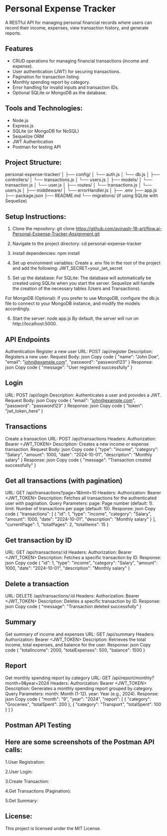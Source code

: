 # Personal Expense Tracker

A RESTful API for managing personal financial records where users can record their income, expenses, view transaction history, and generate reports.

## Features

- CRUD operations for managing financial transactions (income and expense).
- User authentication (JWT) for securing transactions.
- Pagination for transaction listing.
- Monthly spending report by category.
- Error handling for invalid inputs and transaction IDs.
- Optional SQLite or MongoDB as the database.

## Tools and Technologies:

- Node.js
- Express.js
- SQLite (or MongoDB for NoSQL)
- Sequelize ORM
- JWT Authentication
- Postman for testing API

## Project Structure:

personal-expense-tracker/ │ ├── config/ │ └── auth.js │ └── db.js │ ├── controllers/ │ └── transactions.js │ └── users.js │ ├── models/ │ └── transaction.js │ └── user.js │ ├── routes/ │ └── transactions.js │ └── users.js │ ├── middleware/ │ └── errorHandler.js │ ├── .env ├── app.js ├── package.json ├── README.md └── migrations/ (if using SQLite with Sequelize)

## Setup Instructions:

1. Clone the repository: git clone https://github.com/avinash-18-art/flow.ai-Personal-Expense-Tracker-Assignment.git

2. Navigate to the project directory: cd personal-expense-tracker

3. Install dependencies: npm install

4. Set up environment variables: Create a .env file in the root of the project and add the following: JWT_SECRET=your_jwt_secret

5. Set up the database: For SQLite: The database will automatically be created using SQLite when you start the server. Sequelize will handle the creation of the necessary tables (Users and Transactions).

For MongoDB (Optional): If you prefer to use MongoDB, configure the db.js file to connect to your MongoDB instance, and modify the models accordingly.

6. Start the server: node app.js By default, the server will run on http://localhost:5000.

## API Endpoints

Authentication Register a new user URL: POST /api/register Description: Registers a new user. Request Body: json Copy code { "name": "John Doe", "email": "john@example.com", "password": "password123" } Response: json Copy code { "message": "User registered successfully" }

## Login

URL: POST /api/login Description: Authenticates a user and provides a JWT. Request Body: json Copy code { "email": "john@example.com", "password": "password123" } Response: json Copy code { "token": "jwt_token_here" }

## Transactions

Create a transaction URL: POST /api/transactions Headers: Authorization: Bearer <JWT_TOKEN> Description: Creates a new income or expense transaction. Request Body: json Copy code { "type": "income", "category": "Salary", "amount": 1000, "date": "2024-10-01", "description": "Monthly salary" } Response: json Copy code { "message": "Transaction created successfully" }

## Get all transactions (with pagination)

URL: GET /api/transactions?page=1&limit=10 Headers: Authorization: Bearer <JWT_TOKEN> Description: Fetches all transactions for the authenticated user with pagination. Query Parameters: page: Page number (default: 1). limit: Number of transactions per page (default: 10). Response: json Copy code { "transactions": [ { "id": 1, "type": "income", "category": "Salary", "amount": 1000, "date": "2024-10-01", "description": "Monthly salary" } ], "currentPage": 1, "totalPages": 2, "totalItems": 15 }

## Get transaction by ID

URL: GET /api/transactions/:id Headers: Authorization: Bearer <JWT_TOKEN> Description: Fetches a specific transaction by ID. Response: json Copy code { "id": 1, "type": "income", "category": "Salary", "amount": 1000, "date": "2024-10-01", "description": "Monthly salary" }

## Delete a transaction

URL: DELETE /api/transactions/:id Headers: Authorization: Bearer <JWT_TOKEN> Description: Deletes a specific transaction by ID. Response: json Copy code { "message": "Transaction deleted successfully" }

## Summary

Get summary of income and expenses URL: GET /api/summary Headers: Authorization: Bearer <JWT_TOKEN> Description: Retrieves the total income, total expenses, and balance for the user. Response: json Copy code { "totalIncome": 2000, "totalExpenses": 500, "balance": 1500 }

## Report

Get monthly spending report by category URL: GET /api/report/monthly?month=9&year=2024 Headers: Authorization: Bearer <JWT_TOKEN> Description: Generates a monthly spending report grouped by category. Query Parameters: month: Month (1-12). year: Year (e.g., 2024). Response: json Copy code { "month": "9", "year": "2024", "report": [ { "category": "Groceries", "totalSpent": 200 }, { "category": "Transport", "totalSpent": 100 } ] }

## Postman API Testing

## Here are some screenshots of the Postman API calls:

1.User Registration:

2.User Login:

3.Create Transaction:

4.Get Transactions (Pagination):

5.Get Summary:

## License:

This project is licensed under the MIT License.

```

```
